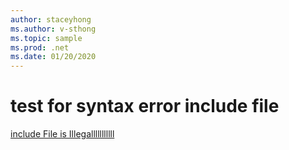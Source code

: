 ```yaml
---
author: staceyhong
ms.author: v-sthong
ms.topic: sample
ms.prod: .net
ms.date: 01/20/2020
---
```


# test for syntax error include file

[include File is Illegalllllllllll](./includes/formatError.md)
